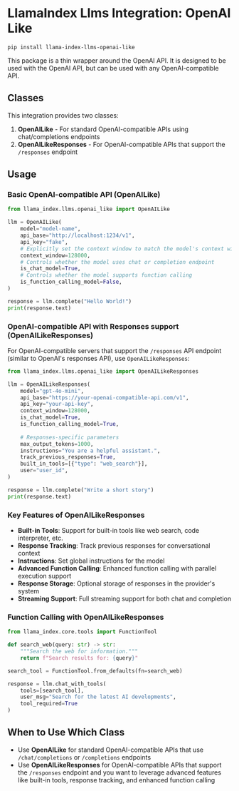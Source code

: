 # LlamaIndex Llms Integration: OpenAI Like

`pip install llama-index-llms-openai-like`

This package is a thin wrapper around the OpenAI API. It is designed to be used with the OpenAI API, but can be used with any OpenAI-compatible API.

## Classes

This integration provides two classes:

1. **OpenAILike** - For standard OpenAI-compatible APIs using chat/completions endpoints
2. **OpenAILikeResponses** - For OpenAI-compatible APIs that support the `/responses` endpoint

## Usage

### Basic OpenAI-compatible API (OpenAILike)

```python
from llama_index.llms.openai_like import OpenAILike

llm = OpenAILike(
    model="model-name",
    api_base="http://localhost:1234/v1",
    api_key="fake",
    # Explicitly set the context window to match the model's context window
    context_window=128000,
    # Controls whether the model uses chat or completion endpoint
    is_chat_model=True,
    # Controls whether the model supports function calling
    is_function_calling_model=False,
)

response = llm.complete("Hello World!")
print(response.text)
```

### OpenAI-compatible API with Responses support (OpenAILikeResponses)

For OpenAI-compatible servers that support the `/responses` API endpoint (similar to OpenAI's responses API), use `OpenAILikeResponses`:

```python
from llama_index.llms.openai_like import OpenAILikeResponses

llm = OpenAILikeResponses(
    model="gpt-4o-mini",
    api_base="https://your-openai-compatible-api.com/v1",
    api_key="your-api-key",
    context_window=128000,
    is_chat_model=True,
    is_function_calling_model=True,
    
    # Responses-specific parameters
    max_output_tokens=1000,
    instructions="You are a helpful assistant.",
    track_previous_responses=True,
    built_in_tools=[{"type": "web_search"}],
    user="user_id",
)

response = llm.complete("Write a short story")
print(response.text)
```

### Key Features of OpenAILikeResponses

- **Built-in Tools**: Support for built-in tools like web search, code interpreter, etc.
- **Response Tracking**: Track previous responses for conversational context
- **Instructions**: Set global instructions for the model
- **Advanced Function Calling**: Enhanced function calling with parallel execution support
- **Response Storage**: Optional storage of responses in the provider's system
- **Streaming Support**: Full streaming support for both chat and completion

### Function Calling with OpenAILikeResponses

```python
from llama_index.core.tools import FunctionTool

def search_web(query: str) -> str:
    """Search the web for information."""
    return f"Search results for: {query}"

search_tool = FunctionTool.from_defaults(fn=search_web)

response = llm.chat_with_tools(
    tools=[search_tool],
    user_msg="Search for the latest AI developments",
    tool_required=True
)
```

## When to Use Which Class

- Use **OpenAILike** for standard OpenAI-compatible APIs that use `/chat/completions` or `/completions` endpoints
- Use **OpenAILikeResponses** for OpenAI-compatible APIs that support the `/responses` endpoint and you want to leverage advanced features like built-in tools, response tracking, and enhanced function calling

